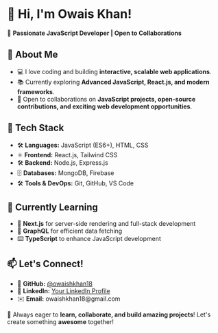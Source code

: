 <h1>👋 Hi, I'm Owais Khan!</h1>
<p>🚀 <strong>Passionate JavaScript Developer | Open to Collaborations</strong></p>

<h2>👀 About Me</h2>
<ul>
  <li>💻 I love coding and building <strong>interactive, scalable web applications</strong>.</li>
  <li>📚 Currently exploring <strong>Advanced JavaScript, React.js, and modern frameworks</strong>.</li>
  <li>🤝 Open to collaborations on <strong>JavaScript projects, open-source contributions, and exciting web development opportunities</strong>.</li>
</ul>

<h2>🔧 Tech Stack</h2>
<ul>
  <li>🛠️ <strong>Languages:</strong> JavaScript (ES6+), HTML, CSS</li>
  <li>⚛️ <strong>Frontend:</strong> React.js, Tailwind CSS</li>
  <li>🛠️ <strong>Backend:</strong> Node.js, Express.js</li>
  <li>🗄️ <strong>Databases:</strong> MongoDB, Firebase</li>
  <li>🛠️ <strong>Tools & DevOps:</strong> Git, GitHub, VS Code</li>
</ul>

<h2>🌱 Currently Learning</h2>
<ul>
  <li>🚀 <strong>Next.js</strong> for server-side rendering and full-stack development</li>
  <li>📡 <strong>GraphQL</strong> for efficient data fetching</li>
  <li>⌨️ <strong>TypeScript</strong> to enhance JavaScript development</li>
</ul>

<h2>📫 Let's Connect!</h2>
<ul>
  <li>🔗 <strong>GitHub:</strong> <a href="https://github.com/owaishkhan18">@owaishkhan18</a></li>
  <li>💼 <strong>LinkedIn:</strong> <a href="https://www.linkedin.com/in/your-profile/">Your LinkedIn Profile</a></li>
  <li>✉️ <strong>Email:</strong> owaishkhan18@gmail.com</li>
</ul>

<p>🚀 Always eager to <strong>learn, collaborate, and build amazing projects</strong>! Let's create something <strong>awesome</strong> together!</p>
